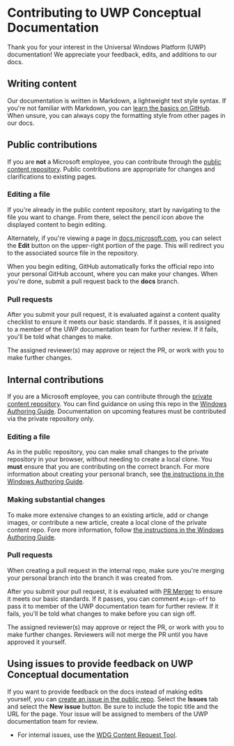 # Contributing to UWP Conceptual Documentation

Thank you for your interest in the Universal Windows Platform (UWP) documentation! We appreciate your feedback, edits, and additions to our docs.

## Writing content

Our documentation is written in Markdown, a lightweight text style syntax. If you're not familiar with Markdown, you can [learn the basics on GitHub](https://guides.github.com/features/mastering-markdown/). When unsure, you can always copy the formatting style from other pages in our docs.

## Public contributions

If you are **not** a Microsoft employee, you can contribute through the [public content repository](https://github.com/MicrosoftDocs/windows-uwp). Public contributions are appropriate for changes and clarifications to existing pages.

### Editing a file

If you're already in the public content repository, start by navigating to the file you want to change. From there, select the pencil icon above the displayed content to begin editing.

Alternately, if you're viewing a page in [docs.microsoft.com](https://docs.microsoft.com/en-us/), you can select the **Edit** button on the upper-right portion of the page. This will redirect you to the associated source file in the repository.

When you begin editing, GitHub automatically forks the official repo into your personal GitHub account, where you can make your changes. When you're done, submit a pull request back to the **docs** branch.

### Pull requests

After you submit your pull request, it is evaluated against a content quality checklist to ensure it meets our basic standards. If it passes, it is assigned to a member of the UWP documentation team for further review. If it fails, you'll be told what changes to make.

The assigned reviewer(s) may approve or reject the PR, or work with you to make further changes.

## Internal contributions

If you are a Microsoft employee, you can contribute through the [private content repository](https://github.com/microsoftdocs/windows-uwp-pr). You can find guidance on using this repo in the [Windows Authoring Guide](https://review.docs.microsoft.com/windows-authoring-guide/uwp/?branch=master). Documentation on upcoming features must be contributed via the private repository only.

### Editing a file

As in the public repository, you can make small changes to the private repository in your browser, without needing to create a local clone. You **must** ensure that you are contributing on the correct branch. For more information about creating your personal branch, see [the instructions in the Windows Authoring Guide](https://review.docs.microsoft.com/windows-authoring-guide/uwp/conceptual/branches?branch=master).

### Making substantial changes

To make more extensive changes to an existing article, add or change images, or contribute a new article, create a local clone of the private content repo. Fore more information, follow [the instructions in the Windows Authoring Guide](https://review.docs.microsoft.com/windows-authoring-guide/uwp/conceptual/).

### Pull requests

When creating a pull request in the internal repo, make sure you're merging your personal branch into the branch it was created from.

After you submit your pull request, it is evaluated with [PR Merger](https://review.docs.microsoft.com/help/contribute/prmerger-overview?branch=master) to ensure it meets our basic standards. If it passes, you can comment `#sign-off` to pass it to member of the UWP documentation team for further review. If it fails, you'll be told what changes to make before you can sign off.

The assigned reviewer(s) may approve or reject the PR, or work with you to make further changes. Reviewers will not merge the PR until you have approved it yourself.

## Using issues to provide feedback on UWP Conceptual documentation

If you want to provide feedback on the docs instead of making edits yourself, you can [create an issue in the public repo](https://github.com/MicrosoftDocs/windows-uwp/issues). Select the **Issues** tab and select the **New issue** button. Be sure to include the topic title and the URL for the page. Your issue will be assigned to members of the UWP documentation team for review.

* For internal issues, use the [WDG Content Request Tool](http://sesuw2-iis02a/WSCPubRequest/WindowsContentRequestTool.aspx).
